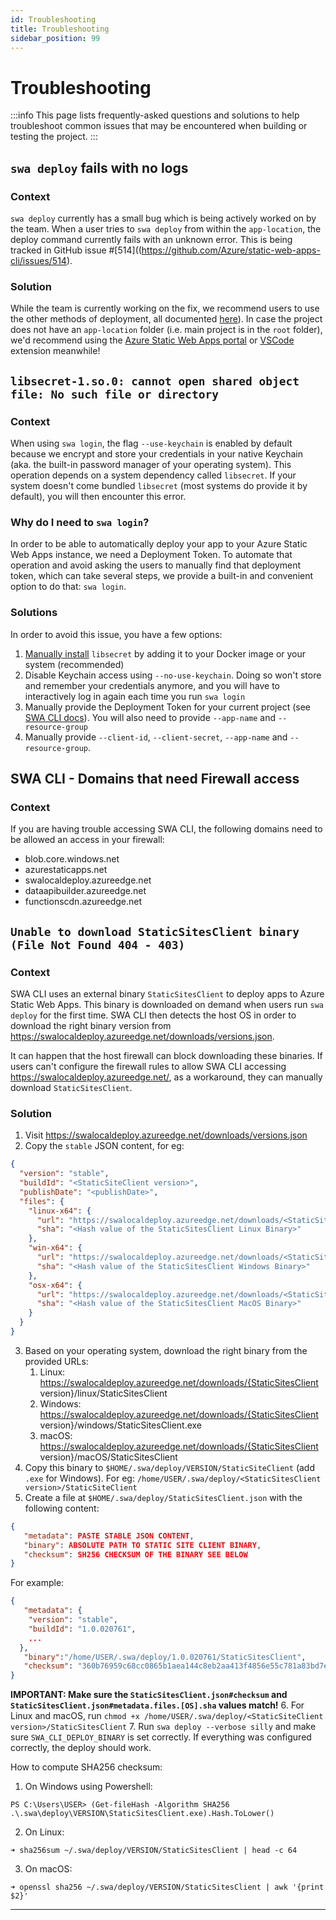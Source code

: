 ```yaml
---
id: Troubleshooting
title: Troubleshooting
sidebar_position: 99
---
```


# Troubleshooting

:::info
This page lists frequently-asked questions and solutions to help troubleshoot common issues that may be encountered when building or testing the project.
:::

## `swa deploy` fails with no logs

### Context

`swa deploy` currently has a small bug which is being actively worked on by the team. When a user tries to `swa deploy` from within the `app-location`, the deploy command currently fails with an unknown error. This is being tracked in GitHub issue #[514]((https://github.com/Azure/static-web-apps-cli/issues/514).

### Solution

While the team is currently working on the fix, we recommend users to use the other methods of deployment, all documented [here](https://azure.github.io/static-web-apps-cli/docs/cli/swa-deploy)). In case the project does not have an `app-location` folder (i.e. main project is in the `root` folder), we'd recommend using the [Azure Static Web Apps portal](https://portal.azure.com) or [VSCode](https://docs.microsoft.com/en-us/azure/static-web-apps/getting-started?tabs=vanilla-javascript) extension meanwhile!

## `libsecret-1.so.0: cannot open shared object file: No such file or directory`

### Context

When using `swa login`, the flag `--use-keychain` is enabled by default because we encrypt and store your credentials in your native Keychain (aka. the built-in password manager of your operating system). This operation depends on a system dependency called `libsecret`. If your system doesn't come bundled `libsecret` (most systems do provide it by default), you will then encounter this error.

### Why do I need to `swa login`?

In order to be able to automatically deploy your app to your Azure Static Web Apps instance, we need a Deployment Token. To automate that operation and avoid asking the users to manually find that deployment token, which can take several steps, we provide a built-in and convenient option to do that: `swa login`.

### Solutions

In order to avoid this issue, you have a few options:

1. [Manually install](https://www.google.com/search?q=instal+libsecret) `libsecret` by adding it to your Docker image or your system (recommended)
2. Disable Keychain access using `--no-use-keychain`. Doing so won't store and remember your credentials anymore, and you will have to interactively log in again each time you run `swa login`
3. Manually provide the Deployment Token for your current project (see [SWA CLI docs](https://azure.github.io/static-web-apps-cli/docs/use/deploy#51-deployment-token)). You will also need to provide `--app-name` and `--resource-group`
4. Manually provide `--client-id`, `--client-secret`, `--app-name` and `--resource-group`.

## SWA CLI - Domains that need Firewall access

### Context

If you are having trouble accessing SWA CLI, the following domains need to be allowed an access in your firewall:

- blob.core.windows.net
- azurestaticapps.net
- swalocaldeploy.azureedge.net
- dataapibuilder.azureedge.net
- functionscdn.azureedge.net

## `Unable to download StaticSitesClient binary (File Not Found 404 - 403)`

### Context

SWA CLI uses an external binary `StaticSitesClient` to deploy apps to Azure Static Web Apps. This binary is downloaded on demand when users run `swa deploy` for the first time. SWA CLI then detects the host OS in order to download the right binary version from https://swalocaldeploy.azureedge.net/downloads/versions.json.

It can happen that the host firewall can block downloading these binaries. If users can't configure the firewall rules to allow SWA CLI accessing https://swalocaldeploy.azureedge.net/, as a workaround, they can manually download `StaticSitesClient`.

### Solution

1. Visit https://swalocaldeploy.azureedge.net/downloads/versions.json
2. Copy the `stable` JSON content, for eg:

```json
{
  "version": "stable",
  "buildId": "<StaticSiteClient version>",
  "publishDate": "<publishDate>",
  "files": {
    "linux-x64": {
      "url": "https://swalocaldeploy.azureedge.net/downloads/<StaticSitesClient version>/linux/StaticSitesClient",
      "sha": "<Hash value of the StaticSitesClient Linux Binary>"
    },
    "win-x64": {
      "url": "https://swalocaldeploy.azureedge.net/downloads/<StaticSitesClient version>/windows/StaticSitesClient.exe",
      "sha": "<Hash value of the StaticSitesClient Windows Binary>"
    },
    "osx-x64": {
      "url": "https://swalocaldeploy.azureedge.net/downloads/<StaticSitesClient version>/macOS/StaticSitesClient",
      "sha": "<Hash value of the StaticSitesClient MacOS Binary>"
    }
  }
}
```

3. Based on your operating system, download the right binary from the provided URLs:
   1. Linux: https://swalocaldeploy.azureedge.net/downloads/{StaticSitesClient version}/linux/StaticSitesClient
   2. Windows: https://swalocaldeploy.azureedge.net/downloads/{StaticSitesClient version}/windows/StaticSitesClient.exe
   3. macOS: https://swalocaldeploy.azureedge.net/downloads/{StaticSitesClient version}/macOS/StaticSitesClient
1. Copy this binary to `$HOME/.swa/deploy/VERSION/StaticSiteClient` (add `.exe` for Windows). For eg:
   `/home/USER/.swa/deploy/<StaticSitesClient version>/StaticSiteClient`
1. Create a file at `$HOME/.swa/deploy/StaticSitesClient.json` with the following content:

```json
{
   "metadata": PASTE STABLE JSON CONTENT,
   "binary": ABSOLUTE PATH TO STATIC SITE CLIENT BINARY,
   "checksum": SH256 CHECKSUM OF THE BINARY SEE BELOW
}
```

For example:

```json
{
   "metadata": {
    "version": "stable",
    "buildId": "1.0.020761",
    ...
  },
   "binary":"/home/USER/.swa/deploy/1.0.020761/StaticSitesClient",
   "checksum": "360b76959c68cc0865b1aea144c8eb2aa413f4856e55c781a83bd7e1ad352362"
}
```

**IMPORTANT: Make sure the `StaticSitesClient.json#checksum` and `StaticSitesClient.json#metadata.files.[OS].sha` values match!** 6. For Linux and macOS, run `chmod +x /home/USER/.swa/deploy/<StaticSiteClient version>/StaticSitesClient` 7. Run `swa deploy --verbose silly` and make sure `SWA_CLI_DEPLOY_BINARY` is set correctly. If everything was configured correctly, the deploy should work.

How to compute SHA256 checksum:

1. On Windows using Powershell:

```
PS C:\Users\USER> (Get-fileHash -Algorithm SHA256 .\.swa\deploy\VERSION\StaticSitesClient.exe).Hash.ToLower()
```

2. On Linux:

```
➜ sha256sum ~/.swa/deploy/VERSION/StaticSitesClient | head -c 64
```

3. On macOS:

```
➜ openssl sha256 ~/.swa/deploy/VERSION/StaticSitesClient | awk '{print $2}'
```

---
